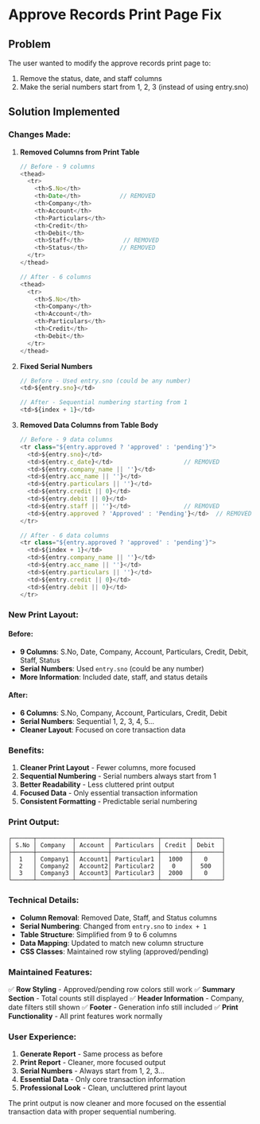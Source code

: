 # Approve Records Print Page Fix

## Problem
The user wanted to modify the approve records print page to:
1. Remove the status, date, and staff columns
2. Make the serial numbers start from 1, 2, 3 (instead of using entry.sno)

## Solution Implemented

### **Changes Made:**

1. **Removed Columns from Print Table**
   ```typescript
   // Before - 9 columns
   <thead>
     <tr>
       <th>S.No</th>
       <th>Date</th>           // REMOVED
       <th>Company</th>
       <th>Account</th>
       <th>Particulars</th>
       <th>Credit</th>
       <th>Debit</th>
       <th>Staff</th>           // REMOVED
       <th>Status</th>         // REMOVED
     </tr>
   </thead>

   // After - 6 columns
   <thead>
     <tr>
       <th>S.No</th>
       <th>Company</th>
       <th>Account</th>
       <th>Particulars</th>
       <th>Credit</th>
       <th>Debit</th>
     </tr>
   </thead>
   ```

2. **Fixed Serial Numbers**
   ```typescript
   // Before - Used entry.sno (could be any number)
   <td>${entry.sno}</td>

   // After - Sequential numbering starting from 1
   <td>${index + 1}</td>
   ```

3. **Removed Data Columns from Table Body**
   ```typescript
   // Before - 9 data columns
   <tr class="${entry.approved ? 'approved' : 'pending'}">
     <td>${entry.sno}</td>
     <td>${entry.c_date}</td>                    // REMOVED
     <td>${entry.company_name || ''}</td>
     <td>${entry.acc_name || ''}</td>
     <td>${entry.particulars || ''}</td>
     <td>${entry.credit || 0}</td>
     <td>${entry.debit || 0}</td>
     <td>${entry.staff || ''}</td>               // REMOVED
     <td>${entry.approved ? 'Approved' : 'Pending'}</td>  // REMOVED
   </tr>

   // After - 6 data columns
   <tr class="${entry.approved ? 'approved' : 'pending'}">
     <td>${index + 1}</td>
     <td>${entry.company_name || ''}</td>
     <td>${entry.acc_name || ''}</td>
     <td>${entry.particulars || ''}</td>
     <td>${entry.credit || 0}</td>
     <td>${entry.debit || 0}</td>
   </tr>
   ```

### **New Print Layout:**

#### **Before:**
- **9 Columns**: S.No, Date, Company, Account, Particulars, Credit, Debit, Staff, Status
- **Serial Numbers**: Used `entry.sno` (could be any number)
- **More Information**: Included date, staff, and status details

#### **After:**
- **6 Columns**: S.No, Company, Account, Particulars, Credit, Debit
- **Serial Numbers**: Sequential 1, 2, 3, 4, 5...
- **Cleaner Layout**: Focused on core transaction data

### **Benefits:**

1. **Cleaner Print Layout** - Fewer columns, more focused
2. **Sequential Numbering** - Serial numbers always start from 1
3. **Better Readability** - Less cluttered print output
4. **Focused Data** - Only essential transaction information
5. **Consistent Formatting** - Predictable serial numbering

### **Print Output:**

```
┌──────┬──────────┬─────────┬─────────────┬────────┬────────┐
│ S.No │ Company  │ Account │ Particulars │ Credit │ Debit  │
├──────┼──────────┼─────────┼─────────────┼────────┼────────┤
│  1   │ Company1 │ Account1│ Particular1 │  1000  │   0    │
│  2   │ Company2 │ Account2│ Particular2 │   0    │  500   │
│  3   │ Company3 │ Account3│ Particular3 │  2000  │   0    │
└──────┴──────────┴─────────┴─────────────┴────────┴────────┘
```

### **Technical Details:**

- **Column Removal**: Removed Date, Staff, and Status columns
- **Serial Numbering**: Changed from `entry.sno` to `index + 1`
- **Table Structure**: Simplified from 9 to 6 columns
- **Data Mapping**: Updated to match new column structure
- **CSS Classes**: Maintained row styling (approved/pending)

### **Maintained Features:**

✅ **Row Styling** - Approved/pending row colors still work
✅ **Summary Section** - Total counts still displayed
✅ **Header Information** - Company, date filters still shown
✅ **Footer** - Generation info still included
✅ **Print Functionality** - All print features work normally

### **User Experience:**

1. **Generate Report** - Same process as before
2. **Print Report** - Cleaner, more focused output
3. **Serial Numbers** - Always start from 1, 2, 3...
4. **Essential Data** - Only core transaction information
5. **Professional Look** - Clean, uncluttered print layout

The print output is now cleaner and more focused on the essential transaction data with proper sequential numbering.











